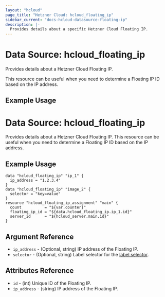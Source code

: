 ```yaml
---
layout: "hcloud"
page_title: "Hetzner Cloud: hcloud_floating_ip"
sidebar_current: "docs-hcloud-datasource-floating-ip"
description: |-
  Provides details about a specific Hetzner Cloud Floating IP.
---
```


# Data Source: hcloud_floating_ip

Provides details about a Hetzner Cloud Floating IP.

This resource can be useful when you need to determine a Floating IP ID based on the IP address.

## Example Usage

# Data Source: hcloud_floating_ip
Provides details about a Hetzner Cloud Floating IP.
This resource can be useful when you need to determine a Floating IP ID based on the IP address.

## Example Usage
```hcl
data "hcloud_floating_ip" "ip_1" {
  ip_address = "1.2.3.4"
}
data "hcloud_floating_ip" "image_2" {
  selector = "key=value"
}
resource "hcloud_floating_ip_assignment" "main" {
  count          = "${var.counter}"
  floating_ip_id = "${data.hcloud_floating_ip.ip_1.id}"
  server_id      = "${hcloud_server.main.id}"
}
```
## Argument Reference
- `ip_address` - (Optional, string) IP address of the Floating IP.
- `selector` - (Optional, string) Label selector for the [label selector](https://docs.hetzner.cloud/#overview-label-selector).

## Attributes Reference
- `id` - (int) Unique ID of the Floating IP.
- `ip_address` - (string) IP address of the Floating IP.
